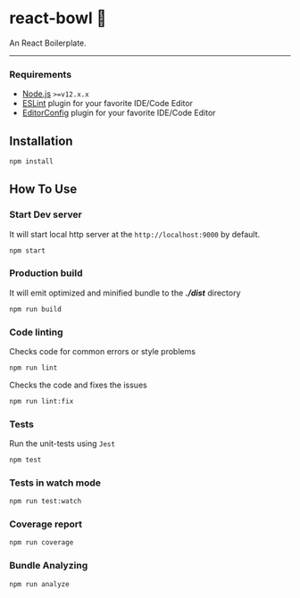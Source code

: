 # react-bowl 🍜

An React Boilerplate.

---

### Requirements

- [Node.js](https://nodejs.org/en/) `>=v12.x.x`
- [ESLint](http://eslint.org/) plugin for your favorite IDE/Code Editor
- [EditorConfig](http://editorconfig.org/) plugin for your favorite IDE/Code Editor

## Installation

```bash
npm install
```

## How To Use

### Start Dev server

It will start local http server at the `http://localhost:9000` by default.

```bash
npm start
```

### Production build

It will emit optimized and minified bundle to the **_./dist_** directory

```bash
npm run build
```

### Code linting

Checks code for common errors or style problems

```bash
npm run lint
```

Checks the code and fixes the issues

```bash
npm run lint:fix
```

### Tests

Run the unit-tests using `Jest`

```bash
npm test
```

### Tests in watch mode

```bash
npm run test:watch
```

### Coverage report

```bash
npm run coverage
```

### Bundle Analyzing

```bash
npm run analyze
```
